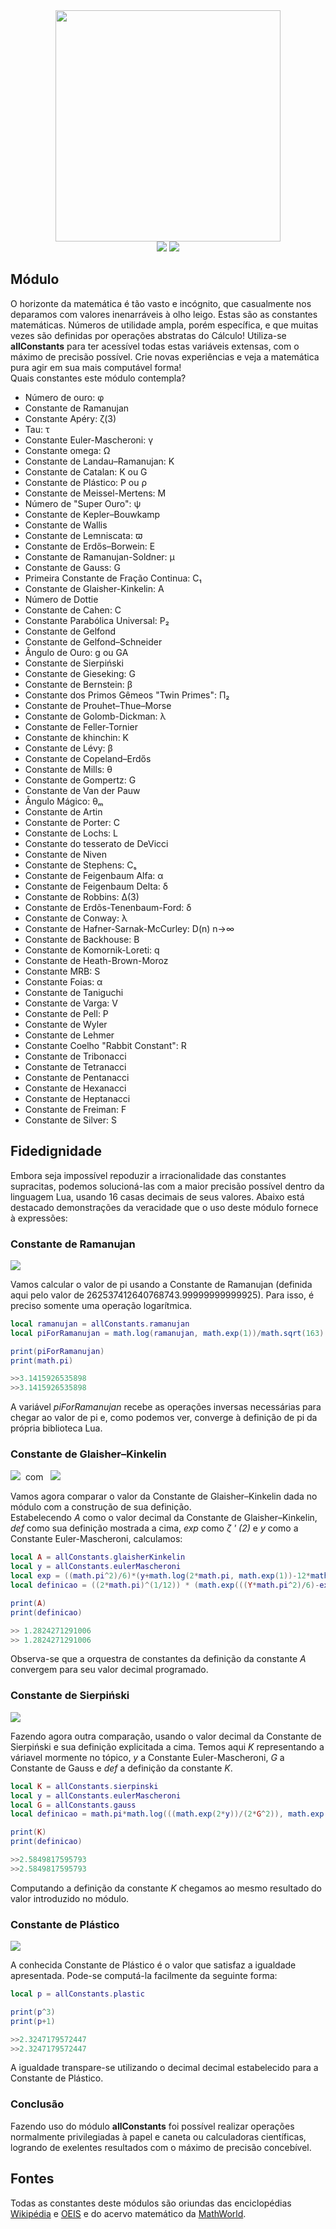 <div align="center">
<img width=360px height=370px src="https://user-images.githubusercontent.com/110111018/215011072-ce2f4508-2962-4078-961b-0289cf9b73b0.png"/>
<br>
<img src="https://img.shields.io/github/license/lulu-ancacio/REPOSITORIO?style=plastic">
<img src="http://img.shields.io/static/v1?label=language&message=lua&color=rgb(138,43,226)&style=plastic">
</div>

<h2>Módulo</h2>
<p>
O horizonte da matemática é tão vasto e incógnito, que casualmente nos deparamos com valores inenarráveis à olho leigo. Estas são as constantes matemáticas. Números de utilidade ampla, porém específica, e que muitas vezes são definidas por operações abstratas do Cálculo! Utiliza-se <strong>allConstants</strong> para ter acessível todas estas variáveis extensas, com o máximo de precisão possível. Crie novas experiências e veja a matemática pura agir em sua mais computável forma!
<br>
Quais constantes este módulo contempla?
<ul>
<li>Número de ouro: φ</li>
<li>Constante de Ramanujan</li>
<li>Constante Apéry: ζ(3)</li>
<li>Tau: τ</li>
<li>Constante Euler-Mascheroni: γ</li>
<li>Constante omega: Ω</li>
<li>Constante de Landau–Ramanujan: Κ</li>
<li>Constante de Catalan: K ou G</li>
<li>Constante de Plástico: Ρ ou ρ</li>
<li>Constante de Meissel-Mertens: M</li>
<li>Número de "Super Ouro": ψ</li>
<li>Constante de Kepler–Bouwkamp</li>
<li>Constante de Wallis</li>
<li>Constante de Lemniscata: ϖ</li>
<li>Constante de Erdős–Borwein: E</li>
<li>Constante de Ramanujan-Soldner: μ</li>
<li>Constante de Gauss: G</li>
<li>Primeira Constante de Fração Continua: C₁</li>
<li>Constante de Glaisher-Kinkelin: A</li>
<li>Número de Dottie</li>
<li>Constante de Cahen: C</li>
<li>Constante Parabólica Universal: P₂</li>
<li>Constante de Gelfond</li>
<li>Constante de Gelfond–Schneider</li>
<li>Ângulo de Ouro: g ou GA</li>
<li>Constante de Sierpiński</li>
<li>Constante de Gieseking: G</li>
<li>Constante de Bernstein: β</li>
<li>Constante dos Primos Gêmeos "Twin Primes": Π₂</li>
<li>Constante de Prouhet–Thue–Morse</li>
<li>Constante de Golomb-Dickman: λ</li>
<li>Constante de Feller-Tornier</li>
<li>Constante de khinchin: K</li>
<li>Constante de Lévy: β</li>
<li>Constante de Copeland–Erdős</li>
<li>Constante de Mills: θ</li>
<li>Constante de Gompertz: G</li>
<li>Constante de Van der Pauw</li>
<li>Ângulo Mágico: θₘ</li>
<li>Constante de Artin</li>
<li>Constante de Porter: C</li>
<li>Constante de Lochs: L</li>
<li>Constante do tesserato de DeVicci</li>
<li>Constante de Niven</li>
<li>Constante de Stephens: Cₛ</li>
<li>Constante de Feigenbaum Alfa: α</li>
<li>Constante de Feigenbaum Delta: δ</li>
<li>Constante de Robbins: Δ(3)</li>
<li>Constante de Erdõs-Tenenbaum-Ford: δ</li>
<li>Constante de Conway: λ</li>
<li>Constante de Hafner-Sarnak-McCurley: D(n) n→∞</li>
<li>Constante de Backhouse: B</li>
<li>Constante de Komornik-Loreti: q</li>
<li>Constante de Heath-Brown-Moroz</li>
<li>Constante MRB: S</li>
<li>Constante Foias: α</li>
<li>Constante de Taniguchi</li>
<li>Constante de Varga: V</li>
<li>Constante de Pell: P</li>
<li>Constante de Wyler</li>
<li>Constante de Lehmer</li>
<li>Constante Coelho "Rabbit Constant": R</li>
<li>Constante de Tribonacci</li>
<li>Constante de Tetranacci</li>
<li>Constante de Pentanacci</li>
<li>Constante de Hexanacci</li>
<li>Constante de Heptanacci</li>
<li>Constante de Freiman: F</li>
<li>Constante de Silver: S</li>
</ul>
</p>
<h2>Fidedignidade</h2>
<p>
Embora seja impossível repoduzir a irracionalidade das constantes supracitas, podemos solucioná-las com a maior precisão possível dentro da linguagem Lua, usando 16 casas decimais de seus valores. Abaixo está destacado demonstrações da veracidade que o uso deste módulo fornece à expressões:
</p>

<h3>Constante de Ramanujan</h3>
<img src="https://user-images.githubusercontent.com/110111018/215370950-d79810ec-51ea-4eb0-83a0-c9676abf12c9.png">
<br>
<p>
Vamos calcular o valor de pi usando a Constante de Ramanujan (definida aqui pelo valor de 262537412640768743.99999999999925). Para isso, é preciso somente uma operação logarítmica.
</p>

```lua
local ramanujan = allConstants.ramanujan
local piForRamanujan = math.log(ramanujan, math.exp(1))/math.sqrt(163)

print(piForRamanujan)
print(math.pi)

>>3.1415926535898
>>3.1415926535898
```

<p>
A variável <i>piForRamanujan</i> recebe as operações inversas necessárias para chegar ao valor de pi e, como podemos ver, converge à definição de pi da própria biblioteca Lua.
</p>

<h3>Constante de Glaisher–Kinkelin</h3>
<img src="https://user-images.githubusercontent.com/110111018/215250119-ba38afc4-a50f-43d8-b7e0-789fdb61ec5a.png">&nbsp; com &nbsp;
<img src="https://user-images.githubusercontent.com/110111018/215250118-db63f415-0706-444a-b8ec-ddaf8ded7557.png">
<br>
<p>
Vamos agora comparar o valor da Constante de Glaisher–Kinkelin dada no módulo com a construção de sua definição.
<br>
Estabelecendo <i>A</i> como o valor decimal da Constante de Glaisher–Kinkelin, <i>def</i> como sua definição mostrada a cima, <i>exp</i> como <i>ζ ' (2)</i> e <i>y</i> como a Constante Euler-Mascheroni, calculamos: 
</p>

```lua
local A = allConstants.glaisherKinkelin
local y = allConstants.eulerMascheroni
local exp = ((math.pi^2)/6)*(y+math.log(2*math.pi, math.exp(1))-12*math.log(A, math.exp(1)))
local definicao = ((2*math.pi)^(1/12)) * (math.exp(((Y*math.pi^2)/6)-exp))^(1/(2*math.pi^2))

print(A)
print(definicao)

>> 1.2824271291006
>> 1.2824271291006
```

<p>
Observa-se que a orquestra de constantes da definição da constante <i>A</i> convergem para seu valor decimal programado.
</p>

<h3>Constante de Sierpiński</h3>
<img src="https://user-images.githubusercontent.com/110111018/215251254-3e8860b6-53c0-4d83-922f-5bcee9a3c6d5.png">
<br>
<p>
Fazendo agora outra comparação, usando o valor decimal da Constante de Sierpiński e sua definição explicitada a cima. Temos aqui <i>K</i> representando a váriavel mormente no tópico, <i>y</i> a Constante Euler-Mascheroni, <i>G</i> a Constante de Gauss e <i>def</i> a definição da constante <i>K</i>.
</p>

```lua
local K = allConstants.sierpinski
local y = allConstants.eulerMascheroni
local G = allConstants.gauss
local definicao = math.pi*math.log(((math.exp(2*y))/(2*G^2)), math.exp(1))

print(K)
print(definicao)

>>2.5849817595793
>>2.5849817595793
```

<p>
Computando a definição da constante <i>K</i> chegamos ao mesmo resultado do valor introduzido no módulo.
</p>

<h3>Constante de Plástico</h3>
<img src="https://user-images.githubusercontent.com/110111018/215251257-9eeb0f41-1f95-4c14-a457-4dd2e9d6d06f.png">
<br>
<p>
A conhecida Constante de Plástico é o valor que satisfaz a igualdade apresentada. Pode-se computá-la facilmente da seguinte forma:
</p>

```lua
local p = allConstants.plastic

print(p^3)
print(p+1)

>>2.3247179572447
>>2.3247179572447
```

<p>
A igualdade transpare-se utilizando o decimal decimal estabelecido para a Constante de Plástico.
</p>

<h3>Conclusão</h3>
<p>
Fazendo uso do módulo <strong>allConstants</strong> foi possível realizar operações normalmente privilegiadas à papel e caneta ou calculadoras científicas, logrando de exelentes resultados com o máximo de precisão concebível.
</p>

<h2>Fontes</h2>
<p>
Todas as constantes deste módulos são oriundas das enciclopédias <a href="https://wikipedia.org">Wikipédia</a> e <a href="https://oeis.org">OEIS</a> e do acervo matemático da <a href="https://mathworld.wolfram.com/">MathWorld</a>.
</p>
